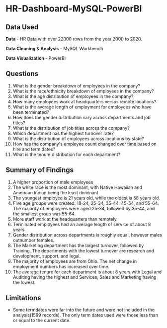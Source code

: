 # HR-Dashboard-MySQL-PowerBI

## Data Used

**Data** - HR Data with over 22000 rows from the year 2000 to 2020.

**Data Cleaning & Analysis** - MySQL Workbench

**Data Visualization** - PowerBI

## Questions

1. What is the gender breakdown of employees in the company?
2. What is the race/ethnicity breakdown of employees in the company?
3. What is the age distribution of employees in the company?
4. How many employees work at headquarters versus remote locations?
5. What is the average length of employment for employees who have been terminated?
6. How does the gender distribution vary across departments and job titles?
7. What is the distribution of job titles across the company?
8. Which department has the highest turnover rate?
9. What is the distribution of employees across locations by state?
10. How has the company's employee count changed over time based on hire and term dates?
11. What is the tenure distribution for each department?

## Summary of Findings
1. A higher proportion of male employees
 2. The white race is the most dominant, with Native Hawaiian and American Indian being the least dominant.
 3. The youngest employee is 21 years old, while the oldest is 58 years old.
 4. Five age groups were created: 18-24, 25-34, 35-44, 45-54, and 55-64. The majority of employees were aged 25-34, followed by 35-44, and the smallest group was 55-64.
 5. More staff work at the headquarters than remotely.
 6. Terminated employees had an average length of service of about 8 years.
 7.  Gender distribution across departments is roughly equal, however males outnumber females.
 8. The Marketing department has the largest turnover, followed by Training. The departments with the lowest turnover are research and development, support, and legal.
 9. The majority of employees are from Ohio. The net change in employment numbers has increased over time.
10. The average tenure for each department is about 8 years with Legal and Auditing having the highest and Services, Sales and Marketing having the lowest.

## Limitations
- Some termdates were far into the future and were not included in the analysis(1599 records). The only term dates used were those less than or equal to the current date.
